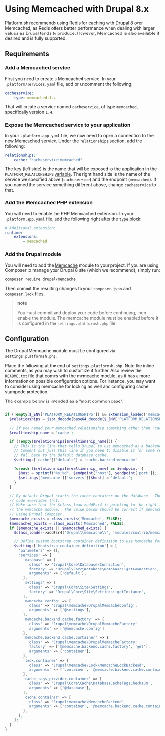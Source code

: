 # Using Memcached with Drupal 8.x

Platform.sh recommends using Redis for caching with Drupal 8 over Memcached, as Redis offers better performance when dealing with larger values as Drupal tends to produce.  However, Memcached is also available if desired and is fully supported.

## Requirements

### Add a Memcached service

First you need to create a  Memcached service.  In your `.platform/services.yaml` file, add or uncomment the following:

```yaml
cacheservice:
    type: memcached:1.4
```

That will create a service named `cacheservice`, of type `memcached`, specifically version `1.4`.

### Expose the Memcached service to your application

In your `.platform.app.yaml` file, we now need to open a connection to the new Memcached service.  Under the `relationships` section, add the following:

```yaml
relationships:
    cache: "cacheservice:memcached"
```

The key (left side) is the name that will be exposed to the application in the `PLATFORM_RELATIONSHIPS` [variable](/development/variables.md).  The right hand side is the name of the service we specified above (`cacheservice`) and the endpoint (`memcached`).  If you named the service something different above, change `cacheservice` to that.

### Add the Memcached PHP extension

You will need to enable the PHP Memcached extension.  In your `.platform.app.yaml` file, add the following right after the `type` block:

```yaml
# Additional extensions
runtime:
    extensions:
        - memcached
```

### Add the Drupal module

You will need to add the [Memcache](https://www.drupal.org/project/memcache) module to your project.  If you are using Composer to manage your Drupal 8 site (which we recommend), simply run:

```bash
composer require drupal/memcache
```

Then commit the resulting changes to your `composer.json` and `composer.lock` files.

> **note**
>
> You must commit and deploy your code before continuing, then enable the module. The memcache 
> module must be enabled before it is configured in the `settings.platformsh.php` file.

## Configuration

The Drupal Memcache module must be configured via `settings.platformsh.php`.

Place the following at the end of `settings.platformsh.php`. Note the inline comments, as you may wish to customize it further.  Also review the `README.txt` file that comes with the memcache module, as it has a more information on possible configuration options. For instance, you may want to consider using memcache for locking as well and configuring cache stampede protection.

The example below is intended as a "most common case".

```php

if (!empty($_ENV['PLATFORM_RELATIONSHIPS']) && extension_loaded('memcached')) {
  $relationships = json_decode(base64_decode($_ENV['PLATFORM_RELATIONSHIPS']), TRUE);

  // If you named your memcached relationship something other than "cache", set that here.
  $realtionship_name = 'cache';

  if (!empty($relationships[$realtionship_name])) {
    // This is the line that tells Drupal to use memcached as a backend.
    // Comment out just this line if you need to disable it for some reason and
    // fall back to the default database cache. 
    $settings['cache']['default'] = 'cache.backend.memcache';

    foreach ($relationships[$realtionship_name] as $endpoint) {
      $host = sprintf("%s:%d", $endpoint['host'], $endpoint['port']);
      $settings['memcache']['servers'][$host] = 'default';
    }
  }

  // By default Drupal starts the cache_container on the database.  The following
  // code overrides that.
  // Make sure that the $class_load->addPsr4 is pointing to the right location of
  // the memcache module.  The value below should be correct if memcache was installed
  // using Drupal Composer.
  $memcache_exists = class_exists('Memcache', FALSE);
  $memcached_exists = class_exists('Memcached', FALSE);
  if ($memcache_exists || $memcached_exists) {
    $class_loader->addPsr4('Drupal\\memcache\\', 'modules/contrib/memcache/src');

    // Define custom bootstrap container definition to use Memcache for cache.container.
    $settings['bootstrap_container_definition'] = [
      'parameters' => [],
      'services' => [
        'database' => [
          'class' => 'Drupal\Core\Database\Connection',
          'factory' => 'Drupal\Core\Database\Database::getConnection',
          'arguments' => ['default'],
        ],
        'settings' => [
          'class' => 'Drupal\Core\Site\Settings',
          'factory' => 'Drupal\Core\Site\Settings::getInstance',
        ],
        'memcache.config' => [
          'class' => 'Drupal\memcache\DrupalMemcacheConfig',
          'arguments' => ['@settings'],
        ],
        'memcache.backend.cache.factory' => [
          'class' => 'Drupal\memcache\DrupalMemcacheFactory',
          'arguments' => ['@memcache.config']
        ],
        'memcache.backend.cache.container' => [
          'class' => 'Drupal\memcache\DrupalMemcacheFactory',
          'factory' => ['@memcache.backend.cache.factory', 'get'],
          'arguments' => ['container'],
        ],
        'lock.container' => [
          'class' => 'Drupal\memcache\Lock\MemcacheLockBackend',
          'arguments' => ['container', '@memcache.backend.cache.container'],
        ],
        'cache_tags_provider.container' => [
          'class' => 'Drupal\Core\Cache\DatabaseCacheTagsChecksum',
          'arguments' => ['@database'],
        ],
        'cache.container' => [
          'class' => 'Drupal\memcache\MemcacheBackend',
          'arguments' => ['container', '@memcache.backend.cache.container', '@lock.container', '@memcache.config', '@cache_tags_provider.container'],
        ],
      ],
    ];
  }
}
```
